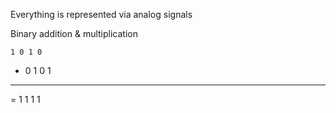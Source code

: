 
Everything is represented via analog signals

Binary addition  & multiplication 

	1 0 1 0
+ 0 1 0 1
----------
= 1 1 1 1


